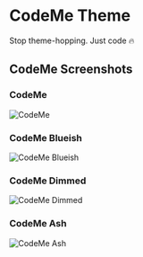 # CodeMe Theme

Stop theme-hopping. Just code 🔥

## CodeMe Screenshots

### CodeMe 
![CodeMe](https://i.imgur.com/KH3tjHl.png)

### CodeMe Blueish
![CodeMe Blueish](https://i.imgur.com/5Kt04p6.png)

### CodeMe Dimmed
![CodeMe Dimmed](https://i.imgur.com/l9x9HTY.png)

### CodeMe Ash
![CodeMe Ash](https://i.imgur.com/IVDiIyA.png)